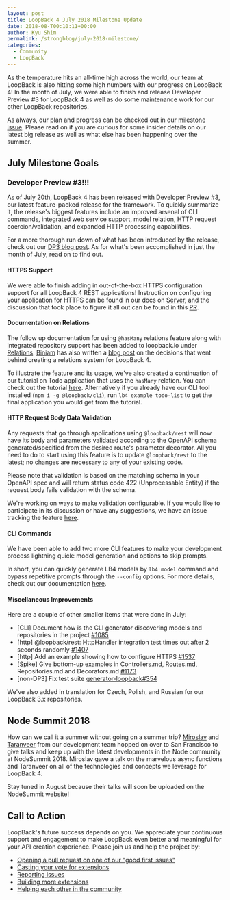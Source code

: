 ```yaml
---
layout: post
title: LoopBack 4 July 2018 Milestone Update
date: 2018-08-T00:10:11+00:00
author: Kyu Shim
permalink: /strongblog/july-2018-milestone/
categories:
  - Community
  - LoopBack
---
```


As the temperature hits an all-time high across the world, our team at LoopBack is also hitting some high numbers with our progress on LoopBack 4! In the month of July, we were able to finish and release Developer Preview #3 for LoopBack 4 as well as do some maintenance work for our other LoopBack repositories.

As always, our plan and progress can be checked out in our [milestone issue](https://github.com/strongloop/loopback-next/issues/1477). Please read on if you are curious for some insider details on our latest big release as well as what else has been happening over the summer.

<!--more-->

## July Milestone Goals

### Developer Preview #3!!!

As of July 20th, LoopBack 4 has been released with Developer Preview #3, our latest feature-packed release for the framework. To quickly summarize it, the release's biggest features include an improved arsenal of CLI commands, integrated web service support, model relation, HTTP request coercion/validation, and expanded HTTP processing capabilities.

For a more thorough run down of what has been introduced by the release, check out our [DP3 blog post](https://strongloop.com/strongblog/loopback-4-developer-preview-3). As for what's been accomplished in just the month of July, read on to find out.

#### HTTPS Support

We were able to finish adding in out-of-the-box HTTPS configuration support for all LoopBack 4 REST applications! Instruction on configuring your application for HTTPS can be found in our docs on [Server](https://loopback.io/doc/en/lb4/Server.html#enable-https), and the discussion that took place to figure it all out can be found in this [PR](https://github.com/strongloop/loopback-next/pull/1488).

#### Documentation on Relations

The follow up documentation for using `@hasMany` relations feature along with integrated repository support has been added to loopback.io under [Relations](https://loopback.io/doc/en/lb4/HasMany-relation.html). [Biniam](https://github.com/b-admike) has also written a [blog post](https://strongloop.com/strongblog/loopback4-model-relations) on the decisions that went behind creating a relations system for LoopBack 4.

To illustrate the feature and its usage, we've also created a continuation of our tutorial on Todo application that uses the `hasMany` relation. You can check out the tutorial [here](https://loopback.io/doc/en/lb4/todo-list-tutorial.html). Alternatively if you already have our CLI tool installed (`npm i -g @loopback/cli`), run `lb4 example todo-list` to get the final application you would get from the tutorial.

#### HTTP Request Body Data Validation

Any requests that go through applications using `@loopback/rest` will now have its body and parameters validated according to the OpenAPI schema generated/specified from the desired route's parameter decorator. All you need to do to start using this feature is to update `@loopback/rest` to the latest; no changes are necessary to any of your existing code.

Please note that validation is based on the matching schema in your OpenAPI spec and will return status code 422 (Unprocessable Entity) if the request body fails validation with the schema.

We're working on ways to make validation configurable. If you would like to participate in its discussion or have any suggestions, we have an issue tracking the feature [here](https://github.com/strongloop/loopback-next/issues/1463).

#### CLI Commands

We have been able to add two more CLI features to make your development process lightning quick: model generation and options to skip prompts.

In short, you can quickly generate LB4 models by `lb4 model` command and bypass repetitive prompts through the `--config` options. For more details, check out our documentation [here](https://loopback.io/doc/en/lb4/Model-generator.html).

#### Miscellaneous Improvements

Here are a couple of other smaller items that were done in July:

- [CLI] Document how is the CLI generator discovering models and repositories in the project [#1085](https://github.com/strongloop/loopback-next/issues/1085)
- [http] @loopback/rest: HttpHandler integration test times out after 2 seconds randomly [#1407](https://github.com/strongloop/loopback-next/issues/1407)
- [http] Add an example showing how to configure HTTPS [#1537](https://github.com/strongloop/loopback-next/issues/1537)
- [Spike] Give bottom-up examples in Controllers.md, Routes.md, Repositories.md and Decorators.md [#1173](https://github.com/strongloop/loopback-next/issues/1173)
- [non-DP3] Fix test suite [generator-loopback#354](https://github.com/strongloop/generator-loopback/issues/354)

We've also added in translation for Czech, Polish, and Russian for our LoopBack 3.x repositories.

## Node Summit 2018

How can we call it a summer without going on a summer trip? [Miroslav](https://github.com/bajtos) and [Taranveer](https://github.com/virkt25) from our development team hopped on over to San Francisco to give talks and keep up with the latest developments in the Node community at NodeSummit 2018. Miroslav gave a talk on the marvelous async functions and Taranveer on all of the technologies and concepts we leverage for LoopBack 4.

Stay tuned in August because their talks will soon be uploaded on the NodeSummit website!

## Call to Action

LoopBack's future success depends on you. We appreciate your continuous support and engagement to make LoopBack even better and meaningful for your API creation experience. Please join us and help the project by:

- [Opening a pull request on one of our "good first issues"](https://github.com/strongloop/loopback-next/labels/good%20first%20issue)
- [Casting your vote for extensions](https://github.com/strongloop/loopback-next/issues/512)
- [Reporting issues](https://github.com/strongloop/loopback-next/issues)
- [Building more extensions](https://github.com/strongloop/loopback-next/issues/647)
- [Helping each other in the community](https://groups.google.com/forum/#!forum/loopbackjs)

